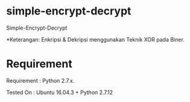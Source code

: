 # simple-encrypt-decrypt
Simple-Encrypt-Decrypt

*Keterangan: Enkripsi & Dekripsi menggunakan Teknik XOR pada Biner.

# Requirement
Requirement : Python 2.7.x.

Tested On : Ubuntu 16.04.3 + Python 2.7.12

